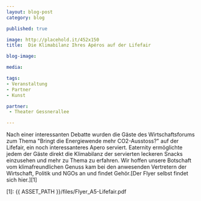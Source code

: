 ```yaml
---
layout: blog-post
category: blog

published: true

image: http://placehold.it/452x150
title:  Die Klimabilanz Ihres Apéros auf der Lifefair

blog-image:  

media: 

tags:
- Veranstaltung
- Partner
- Kunst

partner:
 - Theater Gessnerallee

---
```


Nach einer interessanten Debatte wurden die Gäste des Wirtschaftsforums zum Thema "Bringt die Energiewende mehr CO2-Ausstoss?" auf der Lifefair, ein noch interessanteres Apero serviert. Eaternity ermöglichte jedem der Gäste direkt die Klimabilanz der servierten leckeren Snacks einzusehen und mehr zu Thema zu erfahren. Wir hoffen unsere Botschaft vom klimafreundlichen Genuss kam bei den anwesenden Vertretern der Wirtschaft, Politik und NGOs an und findet Gehör.[Der Flyer selbst findet sich hier.][1]


[1]: {{ ASSET_PATH }}/files/Flyer_A5-Lifefair.pdf
 
